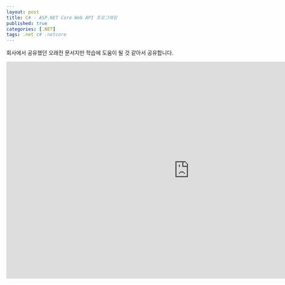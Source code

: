 ```yaml
---
layout: post
title: C# - ASP.NET Core Web API 프로그래밍
published: true
categories: [.NET]
tags: .net c# .netcore
---  
```

회사에서 공유했던 오래전 문서지만 학습에 도움이 될 것 같아서 공유합니다.      
  
<iframe src="https://docs.google.com/presentation/d/e/2PACX-1vRwNUP2IoW9MK7IMZsij1NhUn62yASKtfLG7WJTrkwL4OFi2wWk_PsnrND03-JcsTRR5yGEWQWAD3x_/embed?start=false&loop=false&delayms=3000" frameborder="0" width="960" height="569" allowfullscreen="true" mozallowfullscreen="true" webkitallowfullscreen="true"></iframe>   